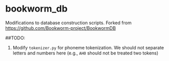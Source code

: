 # bookworm_db
Modifications to database construction scripts. Forked from https://github.com/Bookworm-project/BookwormDB

##TODO:
1. Modify `tokenizer.py` for phoneme tokenization. We should not separate letters and numbers here (e.g., `AH0` should not be treated two tokens)
